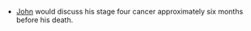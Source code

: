 * [John](/people/jbain) would discuss his stage four cancer approximately six months before his death.
